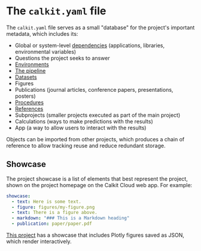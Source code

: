 # The `calkit.yaml` file

The `calkit.yaml` file serves as a small "database"
for the project's important metadata, which includes its:

- Global or system-level [dependencies](dependencies.md)
  (applications, libraries, environmental variables)
- Questions the project seeks to answer
- [Environments](environments.md)
- [The pipeline](pipeline/index.md)
- [Datasets](datasets.md)
- Figures
- Publications (journal articles, conference papers, presentations, posters)
- [Procedures](tutorials/procedures.md)
- [References](references.md)
- Subprojects (smaller projects executed as part of the main project)
- Calculations (ways to make predictions with the results)
- App (a way to allow users to interact with the results)

Objects can be imported from other projects,
which produces a chain of reference to allow tracking reuse
and reduce redundant storage.

## Showcase

The project showcase is a list of elements that best represent the project,
shown on the project homepage on the Calkit Cloud web app.
For example:

```yaml
showcase:
  - text: Here is some text.
  - figure: figures/my-figure.png
  - text: There is a figure above.
  - markdown: "### This is a Markdown heading"
  - publication: paper/paper.pdf
```

[This project](https://calkit.io/petebachant/strava-analysis)
has a showcase that includes Plotly figures saved as JSON,
which render interactively.
